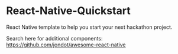 # React-Native-Quickstart
React Native template to help you start your next hackathon project.

Search here for additional components: https://github.com/jondot/awesome-react-native


